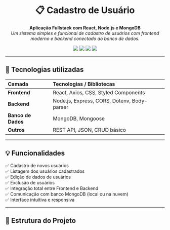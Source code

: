 <!-- Banner opcional -->
<!-- ![Banner do Projeto](https://i.imgur.com/XXXXXXXX.png) -->

<h1 align="center">📋 Cadastro de Usuário</h1>

<p align="center">
  <b>Aplicação Fullstack com React, Node.js e MongoDB</b><br>
  <i>Um sistema simples e funcional de cadastro de usuários com frontend moderno e backend conectado ao banco de dados.</i>
</p>

<p align="center">
  <img src="https://img.shields.io/badge/React-18.0-blue?style=for-the-badge&logo=react" />
  <img src="https://img.shields.io/badge/Node.js-18.x-green?style=for-the-badge&logo=node.js" />
  <img src="https://img.shields.io/badge/MongoDB-Atlas-success?style=for-the-badge&logo=mongodb" />
  <img src="https://img.shields.io/badge/License-MIT-yellow?style=for-the-badge" />
</p>

---

## 🚀 Tecnologias utilizadas

| Camada | Tecnologias / Bibliotecas |
|:-------|:---------------------------|
| **Frontend** | React, Axios, CSS, Styled Components |
| **Backend** | Node.js, Express, CORS, Dotenv, Body-parser |
| **Banco de Dados** | MongoDB, Mongoose |
| **Outros** | REST API, JSON, CRUD básico |

---

## 💡 Funcionalidades

✅ Cadastro de novos usuários  
✅ Listagem dos usuários cadastrados  
✅ Edição de dados de usuários  
✅ Exclusão de usuários  
✅ Integração total entre Frontend e Backend  
✅ Comunicação com banco MongoDB (local ou na nuvem)  
✅ Interface intuitiva e responsiva  

---

## 📁 Estrutura do Projeto

